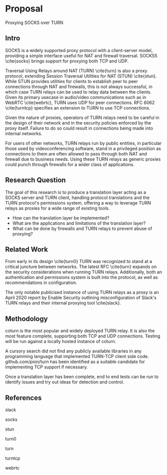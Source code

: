 # Proposal

Proxying SOCKS over TURN

## Intro

SOCKS is a widely supported proxy protocol with a client-server model,
providing a simple interface useful for NAT and firewall traversal.
SOCKS5 \cite{socks} brings support for proxying both TCP and UDP.

Traversal Using Relays around NAT (TURN) \cite{turn} is also a proxy protocol,
extending Session Traversal Utilities for NAT (STUN) \cite{stun}.
While STUN provides utilities for clients to establish peer to peer connections through NAT and firewalls,
this is not always successful, in which case TURN relays can be used to relay data between the clients.
Given its primary usecase in audio/video communications such as in WebRTC \cite{webrtc}, TURN uses UDP for peer connections.
RFC 6062 \cite{turntcp} specifies an extension to TURN to use TCP connections.

Given the nature of proxies,
operators of TURN relays need to be careful in the design of their network
and in the security policies enforced by the proxy itself.
Failure to do so could result in connections being made into internal networks.

For users of other networks, TURN relays run by public entities,
in particular those used by videoconferencing software,
stand in a privileged position as connections to them
are often allowed to pass through both NAT and firewall due to business needs.
Using these TURN relays as generic proxies could punch through firewalls for a wider class of applications.

## Research Question

The goal of this research is to produce a translation layer acting as a SOCKS server and TURN client,
handling protocol translations and the TURN protocol's permissions system,
offering a way to leverage TURN relays as proxies for a wide range of existing tools.

- How can the translation layer be implemented?
- What are the applications and limitations of the translation layer?
- What can be done by firewalls and TURN relays to prevent abuse of proxying?

## Related Work

From early in its design \cite{turn0}
TURN was recognized to stand at a critical juncture between networks.
The latest RFC \cite{turn} expands on the security considerations when running TURN relays.
Additionally, both an authentication and permissions system is built into the protocol,
as well as recommendations in configuration.

The only notable publicised instance of using TURN relays as a proxy
is an April 2020 report by Enable Security
outlining misconfiguration of Slack's TURN relays
and their internal proxying tool \cite{slack}.

## Methodology

coturn is the most popular and widely deployed TURN relay.
It is also the most feature complete, supporting both TCP and UDP connections.
Testing will be run against a locally hosted instance of coturn.

A cursory search did not find any publicly available libraries
in any programming language that implemented TURN-TCP client side code.
github.com/pion/turn has been identified as a suitable candidate
for implementing TCP support if necessary.

Once a translation layer has been complete,
end to end tests can be run to identify issues
and try out ideas for detection and control.

## References

slack

socks

stun

turn0

turn

turntcp

webrtc
